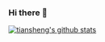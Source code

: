 ### Hi there 👋

[![tiansheng's github stats](https://github-readme-stats.vercel.app/api?username=tianshengsui&count_private=true&include_all_commits=true&show_icons=true&theme=radical)](https://github.com/tianshengsui/github-readme-stats)


